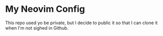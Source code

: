 # My Neovim Config

This repo used yo be private, but I decide to public it so that I can clone it when I'm not sighed in Github.
